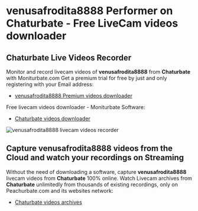 # venusafrodita8888 Performer on Chaturbate - Free LiveCam videos downloader

## Chaturbate Live Videos Recorder

Monitor and record livecam videos of **venusafrodita8888** from **Chaturbate** with Moniturbate.com
Get a premium trial for free by just and only registering with your Email address:
* [venusafrodita8888 Premium videos downloader](https://moniturbate.com/request-demo-licence-key.html)

Free livecam videos downloader - Moniturbate Software:
* [Chaturbate videos downloader](https://moniturbate.com/moniturbate-download-software.html)

![venusafrodita8888 livecam videos recorder](https://peachurnet.com/templates/moniturbate-software.png)


## Capture venusafrodita8888 videos from the Cloud and watch your recordings on Streaming

Without the need of downloading a software, capture **venusafrodita8888** livecam videos from **Chaturbate** 100% online.
Watch Livecam archives from **Chaturbate** unlimitedly from thousands of existing recordings, only on Peachurbate.com and its websites network:
* [Chaturbate videos archives](https://peachurnet.com/)